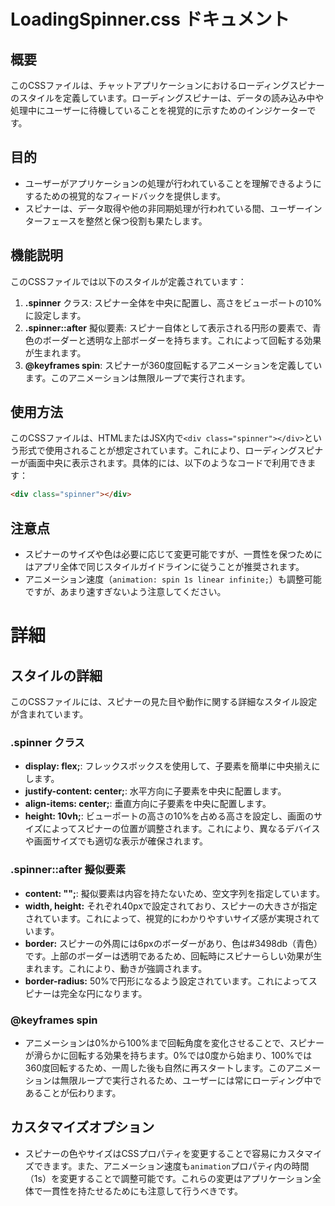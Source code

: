 # LoadingSpinner.css ドキュメント

## 概要
このCSSファイルは、チャットアプリケーションにおけるローディングスピナーのスタイルを定義しています。ローディングスピナーは、データの読み込み中や処理中にユーザーに待機していることを視覚的に示すためのインジケーターです。

## 目的
- ユーザーがアプリケーションの処理が行われていることを理解できるようにするための視覚的なフィードバックを提供します。
- スピナーは、データ取得や他の非同期処理が行われている間、ユーザーインターフェースを整然と保つ役割も果たします。

## 機能説明
このCSSファイルでは以下のスタイルが定義されています：
1. **.spinner** クラス: スピナー全体を中央に配置し、高さをビューポートの10%に設定します。
2. **.spinner::after** 擬似要素: スピナー自体として表示される円形の要素で、青色のボーダーと透明な上部ボーダーを持ちます。これによって回転する効果が生まれます。
3. **@keyframes spin**: スピナーが360度回転するアニメーションを定義しています。このアニメーションは無限ループで実行されます。

## 使用方法
このCSSファイルは、HTMLまたはJSX内で`<div class="spinner"></div>`という形式で使用されることが想定されています。これにより、ローディングスピナーが画面中央に表示されます。具体的には、以下のようなコードで利用できます：
```html
<div class="spinner"></div>
```

## 注意点
- スピナーのサイズや色は必要に応じて変更可能ですが、一貫性を保つためにはアプリ全体で同じスタイルガイドラインに従うことが推奨されます。
- アニメーション速度（`animation: spin 1s linear infinite;`）も調整可能ですが、あまり速すぎないよう注意してください。
# 詳細
## スタイルの詳細
このCSSファイルには、スピナーの見た目や動作に関する詳細なスタイル設定が含まれています。

### .spinner クラス
- **display: flex;**: フレックスボックスを使用して、子要素を簡単に中央揃えにします。
- **justify-content: center;**: 水平方向に子要素を中央に配置します。
- **align-items: center;**: 垂直方向に子要素を中央に配置します。
- **height: 10vh;**: ビューポートの高さの10%を占める高さを設定し、画面のサイズによってスピナーの位置が調整されます。これにより、異なるデバイスや画面サイズでも適切な表示が確保されます。

### .spinner::after 擬似要素
- **content: "";**: 擬似要素は内容を持たないため、空文字列を指定しています。
- **width, height:** それぞれ40pxで設定されており、スピナーの大きさが指定されています。これによって、視覚的にわかりやすいサイズ感が実現されています。
- **border:** スピナーの外周には6pxのボーダーがあり、色は#3498db（青色）です。上部のボーダーは透明であるため、回転時にスピナーらしい効果が生まれます。これにより、動きが強調されます。
- **border-radius:** 50%で円形になるよう設定されています。これによってスピナーは完全な円になります。

### @keyframes spin
- アニメーションは0%から100%まで回転角度を変化させることで、スピナーが滑らかに回転する効果を持ちます。0%では0度から始まり、100%では360度回転するため、一周した後も自然に再スタートします。このアニメーションは無限ループで実行されるため、ユーザーには常にローディング中であることが伝わります。 

## カスタマイズオプション
- スピナーの色やサイズはCSSプロパティを変更することで容易にカスタマイズできます。また、アニメーション速度も`animation`プロパティ内の時間（1s）を変更することで調整可能です。これらの変更はアプリケーション全体で一貫性を持たせるためにも注意して行うべきです。